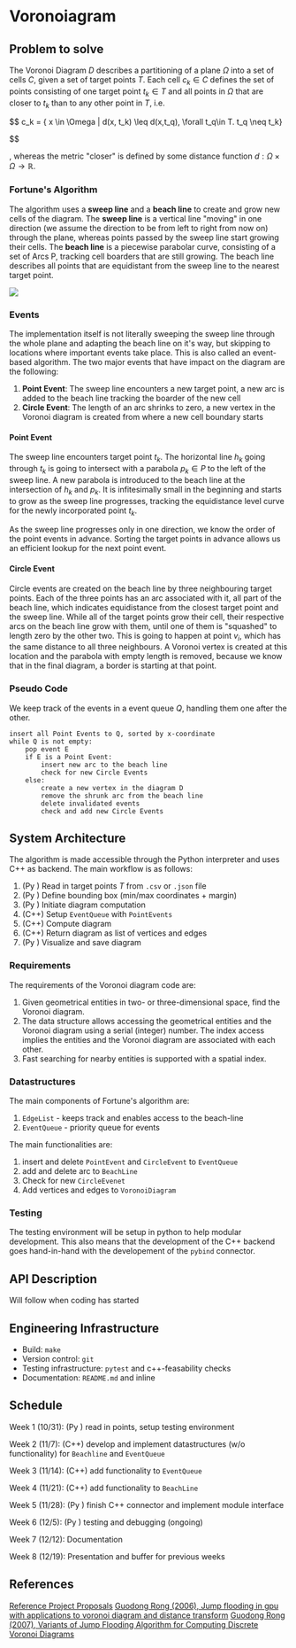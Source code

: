 # Voronoiagram

## Problem to solve

The Voronoi Diagram $D$ describes a partitioning of a plane $\Omega$ into a set of cells $C$, given a set of target points $T$.
Each cell $c_k \in C$ defines the set of points consisting of one target point $t_k \in T$ and all points in $\Omega$ that are closer to $t_k$ than to any other point in $T$, i.e.

$$
c_k = \{ x \in \Omega | d(x, t_k) \leq d(x,t_q), \forall t_q\in T. t_q \neq t_k\}

$$

, whereas the metric "closer" is defined by some distance function $d: \Omega \times \Omega \rightarrow \mathbb{R}$.

### Fortune's Algorithm

The algorithm uses a __sweep line__ and a __beach line__ to create and grow new cells of the diagram. The __sweep line__ is a vertical line "moving" in one direction (we assume the direction to be from left to right from now on) through the plane, whereas points passed by the sweep line start growing their cells. The __beach line__ is a piecewise parabolar curve, consisting of a set of Arcs P, tracking cell boarders that are still growing. The beach line describes all points that are equidistant from the sweep line to the nearest target point.

![](https://upload.wikimedia.org/wikipedia/commons/0/0c/Fortunes-algorithm-slowed.gif)

### Events

The implementation itself is not literally sweeping the sweep line through the whole plane and adapting the beach line on it's way, but skipping to locations where important events take place. This is also called an event-based algorithm. The two major events that have impact on the diagram are the following:

1) **Point Event**: The sweep line encounters a new target point, a new arc is added to the beach line tracking the boarder of the new cell
2) **Circle Event**: The length of an arc shrinks to zero, a new vertex in the Voronoi diagram is created from where a new cell boundary starts

#### Point Event

The sweep line encounters target point $t_k$. The horizontal line $h_k$ going through $t_k$ is going to intersect with a parabola $p_k \in P$ to the left of the sweep line. A new parabola is introduced to the beach line at the intersection of $h_k$ and $p_k$. It is infitesimally small in the beginning and starts to grow as the sweep line progresses, tracking the equidistance level curve for the newly incorporated point $t_k$.

As the sweep line progresses only in one direction, we know the order of the point events in advance. Sorting the target points in advance allows us an efficient lookup for the next point event.

#### Circle Event

Circle events are created on the beach line by three neighbouring target points. Each of the three points has an arc associated with it, all part of the beach line, which indicates equidistance from the closest target point and the sweep line. While all of the target points grow their cell, their respective arcs on the beach line grow with them, until one of them is "squashed" to length zero by the other two. This is going to happen at point $v_i$, which has the same distance to all three neighbours. A Voronoi vertex is created at this location and the parabola with empty length is removed, because we know that in the final diagram, a border is starting at that point.

### Pseudo Code

We keep track of the events in a event queue $Q$, handling them one after the other.

```
insert all Point Events to Q, sorted by x-coordinate
while Q is not empty:
    pop event E
    if E is a Point Event:
        insert new arc to the beach line
        check for new Circle Events
    else:
        create a new vertex in the diagram D
        remove the shrunk arc from the beach line
        delete invalidated events
        check and add new Circle Events
```

## System Architecture

The algorithm is made accessible through the Python interpreter and uses C++ as backend.
The main workflow is as follows:

1) (Py ) Read in target points $T$ from `.csv` or `.json` file
2) (Py ) Define bounding box (min/max coordinates + margin)
3) (Py ) Initiate diagram computation
4) (C++) Setup `EventQueue` with `PointEvents`
5) (C++) Compute diagram
6) (C++) Return diagram as list of vertices and edges
7) (Py ) Visualize and save diagram

### Requirements

The requirements of the Voronoi diagram code are:

1) Given geometrical entities in two- or three-dimensional space, find the Voronoi diagram.
2) The data structure allows accessing the geometrical entities and the Voronoi diagram using a serial (integer) number. The index access implies the entities and the Voronoi diagram are associated with each other.
3) Fast searching for nearby entities is supported with a spatial index.

### Datastructures

The main components of Fortune's algorithm are:

1. `EdgeList` - keeps track and enables access to the beach-line
2. `EventQueue` - priority queue for events

The main functionalities are:

1. insert and delete `PointEvent` and `CircleEvent` to `EventQueue`
2. add and delete arc to `BeachLine`
3. Check for new `CircleEvenet`
4. Add vertices and edges to `VoronoiDiagram`

### Testing

The testing environment will be setup in python to help modular development. This also means that the development of the C++ backend goes hand-in-hand with the developement of the `pybind` connector.

## API Description

Will follow when coding has started

## Engineering Infrastructure

* Build: `make`
* Version control: `git`
* Testing infrastructure: `pytest` and c++-feasability checks
* Documentation: `README.md` and inline

## Schedule

Week 1 (10/31): (Py ) read in points, setup testing environment

Week 2 (11/7):  (C++) develop and implement datastructures (w/o functionality) for `Beachline` and `EventQueue`

Week 3 (11/14): (C++) add functionality to `EventQueue`

Week 4 (11/21): (C++) add functionality to `BeachLine`

Week 5 (11/28): (Py ) finish C++ connector and implement module interface

Week 6 (12/5):  (Py ) testing and debugging (ongoing)

Week 7 (12/12): Documentation

Week 8 (12/19): Presentation and buffer for previous weeks

## References

[Reference Project Proposals](https://yyc.solvcon.net/en/latest/nsd/schedule/22au_nycu/schedule.html#voronoi-diagram)
[Guodong Rong (2006), Jump flooding in gpu with applications to voronoi diagram and distance transform](https://citeseerx.ist.psu.edu/viewdoc/summary?doi=10.1.1.101.8568&rank=1&q=Jump%20Flooding%20in%20GPU%20with%20Applications%20to%20Voronoi%20Diagram&osm=&ossid=)
[Guodong Rong (2007), Variants of Jump Flooding Algorithm for Computing Discrete Voronoi Diagrams](https://ieeexplore.ieee.org/document/4276119)
